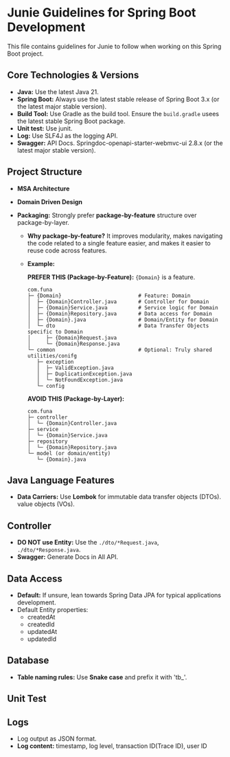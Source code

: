 # Junie Guidelines for Spring Boot Development

This file contains guidelines for Junie to follow when working on this Spring Boot project.

## Core Technologies & Versions

- **Java:** Use the latest Java 21.
- **Spring Boot:** Always use the latest stable release of Spring Boot 3.x (or the latest major
  stable version).
- **Build Tool:** Use Gradle as the build tool. Ensure the `build.gradle` usees the latest stable
  Spring Boot package.
- **Unit test:** Use junit.
- **Log:** Use SLF4J as the logging API.
- **Swagger:** API Docs. Springdoc-openapi-starter-webmvc-ui 2.8.x (or the latest major stable
  version).

## Project Structure

* **MSA Architecture**

* **Domain Driven Design**

* **Packaging:** Strongly prefer **package-by-feature** structure over package-by-layer.

    * **Why package-by-feature?** It improves modularity, makes navigating the code related to a
      single feature easier, and makes it easier to reuse code across features.

    * **Example:**

      **PREFER THIS (Package-by-Feature):** `{Domain}` is a feature.

      ```
      com.funa
      ├─ {Domain}                         # Feature: Domain
      │  ├─ {Domain}Controller.java       # Controller for Domain
      │  ├─ {Domain}Service.java          # Service logic for Domain
      │  ├─ {Domain}Repository.java       # Data access for Domain
      │  ├─ {Domain}.java                 # Domain/Entity for Domain
      │  └─ dto                           # Data Transfer Objects specific to Domain
      │     ├─ {Domain}Request.java
      │     └─ {Domain}Response.java
      └─ common                           # Optional: Truly shared utilities/conifg
         ├─ exception
         │  ├─ ValidException.java
         │  ├─ DuplicationException.java
         │  └─ NotFoundException.java
         └─ config 
      ```

      **AVOID THIS (Package-by-Layer):**
      ```
      com.funa
      ├─ controller
      │  └─ {Domain}Controller.java
      ├─ service
      │  └─ {Domain}Service.java
      ├─ repository
      │  └─ {Domain}Repository.java
      └─ model (or domain/entity)
         └─ {Domain}.java
      ```

## Java Language Features

* **Data Carriers:** Use **Lombok** for immutable data transfer objects (DTOs). value objects (VOs).

## Controller

- **DO NOT use Entity:** Use the `./dto/*Request.java`, `./dto/*Response.java`.
- **Swagger:** Generate Docs in All API.

## Data Access

* **Default:** If unsure, lean towards Spring Data JPA for typical applications development.
* Default Entity properties:
    * createdAt
    * createdId
    * updatedAt
    * updatedId

## Database

* **Table naming rules:** Use **Snake case** and prefix it with 'tb_'.

## Unit Test

## Logs

* Log output as JSON format.
* **Log content:** timestamp, log level, transaction ID(Trace ID), user ID

